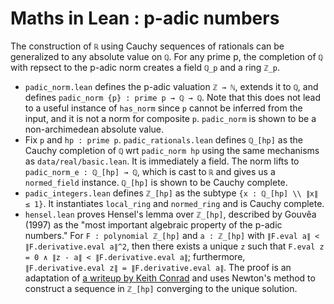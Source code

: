# Maths in Lean : p-adic numbers

The construction of `ℝ` using Cauchy sequences of rationals can be generalized to any absolute
value on `ℚ`. For any prime p, the completion of `ℚ` with repsect to the p-adic norm creates a field
`ℚ_p` and a ring `ℤ_p`.

* `padic_norm.lean` defines the p-adic valuation `ℤ → ℕ`, extends it to `ℚ`, and defines
  `padic_norm {p} : prime p → ℚ → ℚ`. Note that this does not lead to a useful instance of
  `has_norm` since `p` cannot be inferred from the input, and it is not a norm for
  composite `p`. `padic_norm` is shown to be a non-archimedean absolute value.
* Fix `p` and `hp : prime p`. `padic_rationals.lean` defines `ℚ_[hp]` as the Cauchy completion of
  `ℚ` wrt `padic_norm hp` using the same mechanisms as `data/real/basic.lean`. It is immediately a
  field. The norm lifts to `padic_norm_e : ℚ_[hp] → ℚ`, which is cast to `ℝ` and gives us a
  `normed_field` instance. `ℚ_[hp]` is shown to be Cauchy complete.
* `padic_integers.lean` defines `ℤ_[hp]` as the subtype `{x : ℚ_[hp] \\ ∥x∥ ≤ 1}`. It instantiates
  `local_ring` and `normed_ring` and is Cauchy complete.
* `hensel.lean` proves Hensel's lemma over `ℤ_[hp]`, described by Gouvêa (1997) as the "most
  important algebraic property of the p-adic numbers." For `F : polynomial ℤ_[hp]` and `a : ℤ_[hp]`
  with `∥F.eval a∥ < ∥F.derivative.eval a∥^2`, then there exists a unique `z` such that
  `F.eval z = 0 ∧ ∥z - a∥ < ∥F.derivative.eval a∥`; furthermore,
  `∥F.derivative.eval z∥ = ∥F.derivative.eval a∥`. The proof is an adaptation of
  [a writeup by Keith Conrad](http://www.math.uconn.edu/~kconrad/blurbs/gradnumthy/hensel.pdf) and
  uses Newton's method to construct a sequence in `ℤ_[hp]` converging to the unique solution.